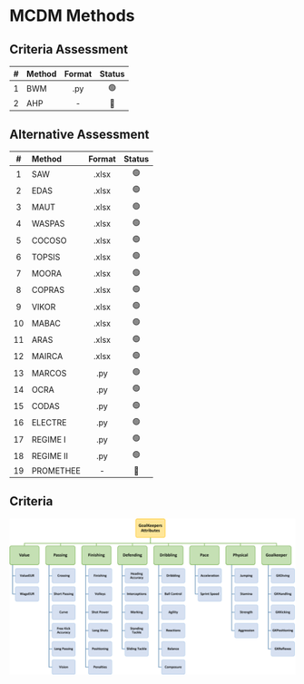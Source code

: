 # MCDM Methods

## Criteria Assessment

|  #  | Method | Format | Status |
|:---:|:-------|:------:|:------:|
|  1  | BWM    |  .py   |   🟢   |
|  2  | AHP    |   -    |   🔵   |

## Alternative Assessment

|  #  | Method    | Format | Status |
|:---:|:----------|:------:|:------:|
|  1  | SAW       | .xlsx  |   🟢   |
|  2  | EDAS      | .xlsx  |   🟢   |
|  3  | MAUT      | .xlsx  |   🟢   |
|  4  | WASPAS    | .xlsx  |   🟢   |
|  5  | COCOSO    | .xlsx  |   🟢   |
|  6  | TOPSIS    | .xlsx  |   🟢   |
|  7  | MOORA     | .xlsx  |   🟢   |
|  8  | COPRAS    | .xlsx  |   🟢   |
|  9  | VIKOR     | .xlsx  |   🟢   |
| 10  | MABAC     | .xlsx  |   🟢   |
| 11  | ARAS      | .xlsx  |   🟢   |
| 12  | MAIRCA    | .xlsx  |   🟢   |
| 13  | MARCOS    |  .py   |   🟢   |
| 14  | OCRA      |  .py   |   🟢   |
| 15  | CODAS     |  .py   |   🟢   |
| 16  | ELECTRE   |  .py   |   🟢   |
| 17  | REGIME I  |  .py   |   🟢   |
| 18  | REGIME II |  .py   |   🟢   |
| 19  | PROMETHEE |   -    |   🔴   |

## Criteria

![Criteria](Graph.png)